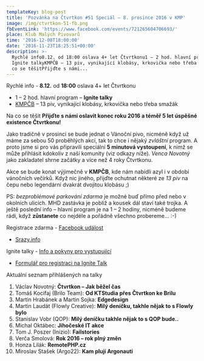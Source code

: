 ```yaml
---
templateKey: blog-post
title: 'Pozvánka na Čtvrtkon #51 Speciál – 8. prosince 2016 v KMP'
image: /img/ctvrtkon-51-fb.png
fbEventLink: 'https://www.facebook.com/events/721265604706693/'
place: Klub Malých Pivovarů
time: '2016-12-08T18:00:00'
date: '2016-11-23T18:25:51+00:00'
description: >-
  Rychlé info8.12. od 18:00 oslava 4+ let Čtvrtkonu1 – 2 hod. hlavní program –
  Ignite talkyKMPČB – 13 piv, vynikající klobásy, krkovička nebo třeba smažákNa
  co se těšitPřijďte s námi...
---
```

Rychlé info - **8.12.** od **18:00** oslava 4+ let Čtvrtkonu

* 1 – 2 hod. hlavní program – **Ignite talky**
* [KMPČB](https://www.facebook.com/kmpcES/) – 13 piv, vynikající klobásy, krkovička nebo třeba smažák

Na co se těšit **Přijďte s námi oslavit konec roku 2016 a téměř 5 let úspěšné existence Čtvrtkonu!**

Jako tradičně v prosinci se bude jednat o Vánoční pivo, nicméně když už máme za sebou 50 proběhlých akcí, tak to chce i nějaký _zvláštní_ program. A proto jsme si pro vás připravili speciální **5 minutová vystoupení**, k nimž se může přihlásit kdokoliv z naší komunity (viz odkazy níže). _Venca Novotný_ jako zakladatel shrne začátky a více než 4 roky Čtvrtkonu.

Akce se bude konat výjimečně v **KMPČB**, kde nám nabídli azyl i v období vánočních večírků. Když nic jiného, přijďte ochutnat některé ze _13 piv_ na čepu nebo legendární dvakrát dvojitou klobásu ;)

PS: _bezproblémové parkování zdarma_ je možné buď přímo před nebo v okolních ulicích. MHD zastávka je poblíž a kousek dál staví také trojka. A ještě poslední info – hlavní program je na 1 – 2 hodiny, nicméně budeme rádi, když **zůstanete** co nejdéle a pořádně všechno probereme… :-)

Registrace zdarma - [Facebook událost](https://www.facebook.com/events/721265604706693/)

* [Srazy.info](http://srazy.info/ctvrtkon/6964)

Ignite talky - [Info a pokyny pro vystupující](https://drive.google.com/open?id=1fSAJ_zxx0m2s6OHWCukqiUxEwAh6qS-H_7OK9putZHY)

* [Formulář pro registraci na Ignite Talk](https://docs.google.com/forms/d/e/1FAIpQLSferRhkmKy9q_JQGvUgYvjg65WmopvZ5Uab8mrql0P7OtoJTg/viewform)

Aktuální seznam přihlášených na talky 

1. Václav Novotný: **Čtvrtkon – Jak běžel čas**
2. Tomáš Kocifaj (Brilo Team): **Od KTStudia přes Čtvrtkon ke Brilu**
3. Martin Hrabánek a Martin Sojka: **Edgedesign**
4. Martin Laudát (Flowly Creative): **Milý deníčku, takhle nějak to s Flowly bylo**
5. Stanislav Vobr (QOP): **Milý deníčku takhle nějak to s QOP bude..**
6. Michal Oktábec: **Jihočeské IT akce**
7. Tom J. Poszer (Inizio): **Failstories**
8. Verča Smolová: **Rok 2016 – rok plný změn**
9. Honza Lilák: **RemotePHP.cz**
10. Miroslav Stašek (Argo22): **Kam plují Argonauti**
